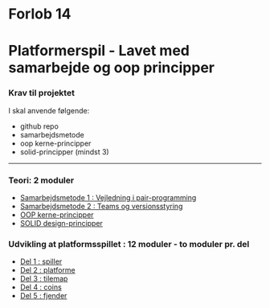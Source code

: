 # Forlob 14
# Platformerspil - Lavet med samarbejde og oop principper

### Krav til projektet
I skal anvende følgende:
- github repo
- samarbejdsmetode
- oop kerne-principper
- solid-principper (mindst 3)

--------------------------------------------------------------------------------

### Teori: 2 moduler

- [Samarbejdsmetode 1 : Vejledning i pair-programming](teori/pair_programming.md)
- [Samarbejdsmetode 2 : Teams og versionsstyring]()
- [OOP kerne-principper](teori/oop_kerne_principper.md)
- [SOLID design-principper](teori/solid_principper.md)

### Udvikling at platformsspillet : 12 moduler - to moduler pr. del

- [Del 1 : spiller](udvikling/del1_spilleren/del1_spilleren.md)
- [Del 2 : platforme]()
- [Del 3 : tilemap]()
- [Del 4 : coins]()
- [Del 5 : fjender]()

